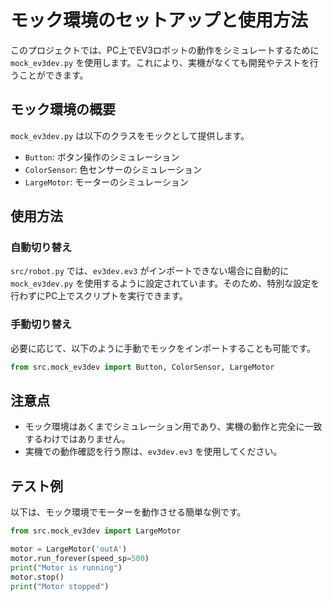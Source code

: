 # モック環境のセットアップと使用方法

このプロジェクトでは、PC上でEV3ロボットの動作をシミュレートするために `mock_ev3dev.py` を使用します。これにより、実機がなくても開発やテストを行うことができます。

## モック環境の概要

`mock_ev3dev.py` は以下のクラスをモックとして提供します。

- `Button`: ボタン操作のシミュレーション
- `ColorSensor`: 色センサーのシミュレーション
- `LargeMotor`: モーターのシミュレーション

## 使用方法

### 自動切り替え

`src/robot.py` では、`ev3dev.ev3` がインポートできない場合に自動的に `mock_ev3dev.py` を使用するように設定されています。そのため、特別な設定を行わずにPC上でスクリプトを実行できます。

### 手動切り替え

必要に応じて、以下のように手動でモックをインポートすることも可能です。

```python
from src.mock_ev3dev import Button, ColorSensor, LargeMotor
```

## 注意点

- モック環境はあくまでシミュレーション用であり、実機の動作と完全に一致するわけではありません。
- 実機での動作確認を行う際は、`ev3dev.ev3` を使用してください。

## テスト例

以下は、モック環境でモーターを動作させる簡単な例です。

```python
from src.mock_ev3dev import LargeMotor

motor = LargeMotor('outA')
motor.run_forever(speed_sp=500)
print("Motor is running")
motor.stop()
print("Motor stopped")
```
